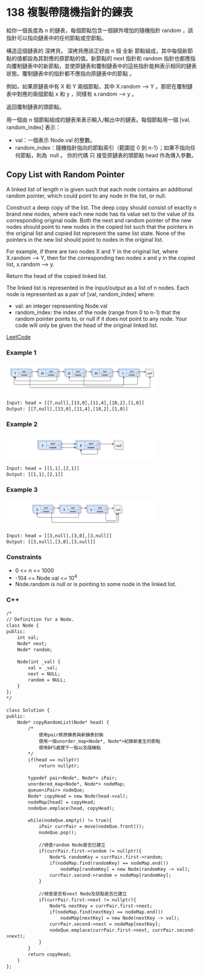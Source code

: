 # 138 複製帶隨機指針的鍊表

給你一個長度為 n 的鏈表，每個節點包含一個額外增加的隨機指針 random ，該指針可以指向鏈表中的任何節點或空節點。

構造這個鏈表的 深拷貝。 深拷貝應該正好由 n 個 全新 節點組成，其中每個新節點的值都設為其對應的原節點的值。新節點的 next 指針和 random 指針也都應指向覆制鏈表中的新節點，並使原鏈表和覆制鏈表中的這些指針能夠表示相同的鏈表狀態。覆制鏈表中的指針都不應指向原鏈表中的節點 。

例如，如果原鏈表中有 X 和 Y 兩個節點，其中 X.random --> Y 。那麽在覆制鏈表中對應的兩個節點 x 和 y ，同樣有 x.random --> y 。

返回覆制鏈表的頭節點。

用一個由 n 個節點組成的鏈表來表示輸入/輸出中的鏈表。每個節點用一個 [val, random_index] 表示：

* val：一個表示 Node.val 的整數。
* random_index：隨機指針指向的節點索引（範圍從 0 到 n-1）；如果不指向任何節點，則為  null 。
你的代碼 只 接受原鏈表的頭節點 head 作為傳入參數。

## Copy List with Random Pointer

A linked list of length n is given such that each node contains an additional random pointer, which could point to any node in the list, or null.

Construct a deep copy of the list. The deep copy should consist of exactly n brand new nodes, where each new node has its value set to the value of its corresponding original node. Both the next and random pointer of the new nodes should point to new nodes in the copied list such that the pointers in the original list and copied list represent the same list state. None of the pointers in the new list should point to nodes in the original list.

For example, if there are two nodes X and Y in the original list, where X.random --> Y, then for the corresponding two nodes x and y in the copied list, x.random --> y.

Return the head of the copied linked list.

The linked list is represented in the input/output as a list of n nodes. Each node is represented as a pair of [val, random_index] where:

* val: an integer representing Node.val
* random_index: the index of the node (range from 0 to n-1) that the random pointer points to, or null if it does not point to any node.
Your code will only be given the head of the original linked list.

[LeetCode](https://leetcode.cn/problems/copy-list-with-random-pointer/)

### Example 1

<img src="img/138_1.png" width = "400"/>

```
Input: head = [[7,null],[13,0],[11,4],[10,2],[1,0]]
Output: [[7,null],[13,0],[11,4],[10,2],[1,0]]
```

### Example 2

<img src="img/138_2.png" width = "400"/>

```
Input: head = [[1,1],[2,1]]
Output: [[1,1],[2,1]]
``` 

### Example 3

<img src="img/138_3.png" width = "400"/>

```
Input: head = [[3,null],[3,0],[3,null]]
Output: [[3,null],[3,0],[3,null]]
```

### Constraints

* 0 <= n <= 1000
* -104 <= Node.val <= 10<sup>4</sup>
* Node.random is null or is pointing to some node in the linked list.


### C++ 

```
/*
// Definition for a Node.
class Node {
public:
    int val;
    Node* next;
    Node* random;
    
    Node(int _val) {
        val = _val;
        next = NULL;
        random = NULL;
    }
};
*/

class Solution {
public:
    Node* copyRandomList(Node* head) {
        /*
            使用pair將原鍊表與新鍊表封裝
            使用一個unorder_map<Node*, Node*>紀錄新產生的節點
            使用BFS處理下一點以及隨機點
        */
        if(head == nullptr)
            return nullptr;
            
        typedef pair<Node*, Node*> iPair;
        unordered_map<Node*, Node*> nodeMap;
        queue<iPair> nodeQue;
        Node* copyHead = new Node(head->val);
        nodeMap[head] = copyHead;
        nodeQue.emplace(head, copyHead);

        while(nodeQue.empty() != true){
            iPair currPair = move(nodeQue.front());
            nodeQue.pop();
                        
            //檢查random Node是否已建立
            if(currPair.first->random != nullptr){
                Node*& randomKey = currPair.first->random;
                if(nodeMap.find(randomKey) == nodeMap.end())
                    nodeMap[randomKey] = new Node(randomKey -> val);
                currPair.second->random = nodeMap[randomKey];
            }

            //檢查是否有next Node及該點是否已建立
            if(currPair.first->next != nullptr){
                Node*& nextKey = currPair.first->next;
                if(nodeMap.find(nextKey) == nodeMap.end())
                    nodeMap[nextKey] = new Node(nextKey -> val);
                currPair.second->next = nodeMap[nextKey];
                nodeQue.emplace(currPair.first->next, currPair.second->next);
            }
        }
        return copyHead;
    }
};
```
